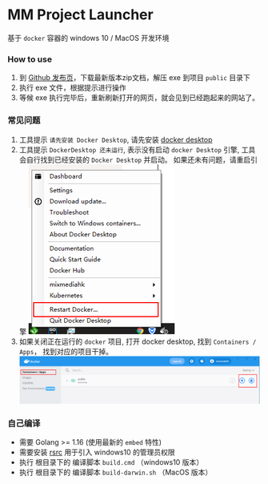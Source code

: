 # MM Project Launcher

基于 `docker` 容器的 windows 10 / MacOS 开发环境


### How to use

1. 到 [Github 发布页](https://github.com/MMHK/project_launcher/releases)，下载最新版本zip文档，解压 exe 到项目 `public` 目录下
2. 执行 exe 文件，根据提示进行操作
3. 等候 exe 执行完毕后，重新刷新打开的网页，就会见到已经跑起来的网站了。

### 常见问题

1. 工具提示 `请先安装 Docker Desktop`, 请先安装 [docker desktop](https://docs.docker.com/docker-for-windows/install/)
2. 工具提示 `DockerDesktop 还未运行`, 表示没有启动 `docker Desktop` 引擎, 工具会自行找到已经安装的 `Docker Desktop` 并启动。
如果还未有问题，请重启引擎 
![image01](./doc/image01.png)
3. 如果关闭正在运行的 `docker` 项目, 打开 docker desktop, 找到 `Containers / Apps`， 找到对应的项目干掉。
![image02](./doc/image02.png)
   

### 自己编译

- 需要 Golang >= 1.16 (使用最新的 `embed` 特性)
- 需要安装 [rsrc](https://github.com/akavel/rsrc) 用于引入 windows10 的管理员权限
- 执行 根目录下的 编译脚本 `build.cmd` （windows10 版本）
- 执行 根目录下的 编译脚本 `build-darwin.sh` （MacOS 版本）